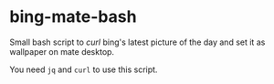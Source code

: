 # bing-mate-bash

Small bash script to *curl* bing's latest picture of the day and set it as wallpaper on mate desktop.

You need `jq` and `curl` to use this script.
